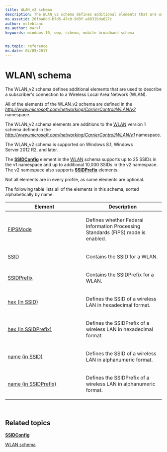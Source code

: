 ```yaml
---
title: WLAN_v2 schema
description: The WLAN_v2 schema defines additional elements that are used to describe a subscriber's connection to a Wireless Local Area Network (WLAN).
ms.assetid: 20fba0dd-b7d6-47c8-9d9f-a8831bda627c
author: mcleblanc
ms.author: markl
keywords: windows 10, uwp, schema, mobile broadband schema


ms.topic: reference
ms.date: 04/05/2017
---
```


# WLAN\ schema


The WLAN\_v2 schema defines additional elements that are used to describe a subscriber's connection to a Wireless Local Area Network (WLAN).

All of the elements of the WLAN\_v2 schema are defined in the *http://www.microsoft.com/networking/CarrierControl/WLAN/v2* namespace.

The WLAN\_v2 schema elements are additions to the [WLAN](https://msdn.microsoft.com/library/windows/apps/hh868424) version 1 schema defined in the *http://www.microsoft.com/networking/CarrierControl/WLAN/v1* namespace.

The WLAN\_v2 schema is supported on Windows 8.1, Windows Server 2012 R2, and later.

The [**SSIDConfig**](https://msdn.microsoft.com/library/windows/apps/hh868420) element in the [WLAN](https://msdn.microsoft.com/library/windows/apps/hh868424) schema supports up to 25 SSIDs in the v1 namespace and up to additional 10,000 SSIDs in the v2 namespace. The v2 namespace also supports [**SSIDPrefix**](element-ssidprefix.md) elements.

Not all elements are in every profile, as some elements are optional.

The following table lists all of the elements in this schema, sorted alphabetically by name.

<table>
<colgroup>
<col width="50%" />
<col width="50%" />
</colgroup>
<thead>
<tr class="header">
<th>Element</th>
<th>Description</th>
</tr>
</thead>
<tbody>
<tr class="odd">
<td><a href="element-fipsmode.md">FIPSMode</a> </td>
<td><p>Defines whether Federal Information Processing Standards (FIPS) mode is enabled.</p></td>
</tr>
<tr class="even">
<td><a href="element-ssid.md">SSID</a> </td>
<td><p>Contains the SSID for a WLAN.</p></td>
</tr>
<tr class="odd">
<td><a href="element-ssidprefix.md">SSIDPrefix</a> </td>
<td><p>Contains the SSIDPrefix for a WLAN.</p></td>
</tr>
<tr class="even">
<td><a href="element-hex.md">hex (in SSID)</a> </td>
<td><p>Defines the SSID of a wireless LAN in hexadecimal format.</p></td>
</tr>
<tr class="odd">
<td><a href="element-1-hex.md">hex (in SSIDPrefix)</a> </td>
<td><p>Defines the SSIDPrefix of a wireless LAN in hexadecimal format.</p></td>
</tr>
<tr class="even">
<td><a href="element-name.md">name (in SSID)</a> </td>
<td><p>Defines the SSID of a wireless LAN in alphanumeric format.</p></td>
</tr>
<tr class="odd">
<td><a href="element-1-name.md">name (in SSIDPrefix)</a> </td>
<td><p>Defines the SSIDPrefix of a wireless LAN in alphanumeric format.</p></td>
</tr>
</tbody>
</table>

 

## Related topics


[**SSIDConfig**](https://msdn.microsoft.com/library/windows/apps/hh868420)

[WLAN schema](https://msdn.microsoft.com/library/windows/apps/hh868424)

 

 




